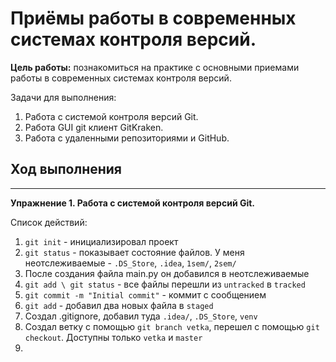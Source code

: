 # Приёмы работы в современных системах контроля версий.
**Цель работы:** познакомиться на практике с основными приемами работы в современных системах контроля версий.

Задачи для выполнения:
1) Работа с системой контроля версий Git.
2) Работа GUI git клиент GitKraken.
3) Работа с удаленными репозиториями и GitHub.

## Ход выполнения
***
**Упражнение 1. Работа с системой контроля версий Git.**

Список действий:
1) `git init` - инициализировал проект
2) `git status` - показывает состояние файлов. У меня неотслеживаемые - `.DS_Store`, `.idea`, `1sem/`, `2sem/`
3) После создания файла main.py он добавился в неотслеживаемые
4) `git add \ git status` - все файлы перешли из `untracked` в `tracked`
5) `git commit -m "Initial commit"` - коммит с сообщением
6) `git add` - добавил два новых файла в `staged`
7) Создал .gitignore, добавил туда `.idea/`, `.DS_Store`, `venv`
8) Создал ветку с помощью `git branch vetka`, перешел с помощью `git checkout`. Доступны только `vetka` и `master`
9) 